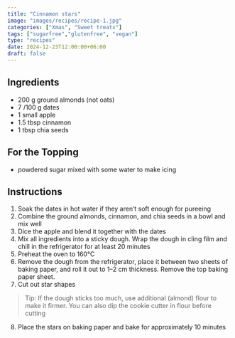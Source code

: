 ```yaml
---
title: "Cinnamon stars"
image: "images/recipes/recipe-1.jpg"
categories: ["Xmas", "Sweet treats"]
tags: ["sugarfree","glutenfree", "vegan"]
type: "recipes"
date: 2024-12-23T12:00:00+06:00
draft: false
---
```


## Ingredients

- 200 g ground almonds (not oats)
- 7 /100 g dates
- 1 small apple
- 1.5 tbsp cinnamon
- 1 tbsp chia seeds

## For the Topping

- powdered sugar mixed with some water to make icing

## Instructions

1. Soak the dates in hot water if they aren’t soft enough for pureeing
2. Combine the ground almonds, cinnamon, and chia seeds in a bowl and mix well
3. Dice the apple and blend it together with the dates
4. Mix all ingredients into a sticky dough. Wrap the dough in cling film and chill in the refrigerator for at least 20 minutes
5. Preheat the oven to 160°C
6. Remove the dough from the refrigerator, place it between two sheets of baking paper, and roll it out to 1–2 cm thickness. Remove the top baking paper sheet.
7. Cut out star shapes

> Tip: If the dough sticks too much, use additional (almond) flour to make it firmer. You can also dip the cookie cutter in flour before cutting

8. Place the stars on baking paper and bake for approximately 10 minutes
